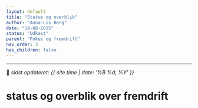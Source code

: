 ```yaml
---
layout: default
title: "Status og overblik"
author: "Anna-Lis Berg"
date: "19-08-2025"
status: "Udkast" 
parent: "Fokus og fremdrift"
nav_order: 3
has_children: false
---
```

---

📆 _sidst opdateret: {{ site.time | date: '%B %d, %Y' }}_

# status og overblik over fremdrift